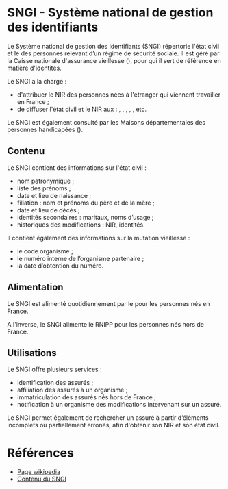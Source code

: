 # SNGI - Système national de gestion des identifiants
<!-- SPDX-License-Identifier: MPL-2.0 -->

Le Système national de gestion des identifiants (SNGI) répertorie l'état civil et le <link-previewer href="NIR.html" text="NIR" preview-title="NIR - Numéro de sécurité sociale" preview-text="Le numéro d'inscription au répertoire (NIR) est le numéro d'inscription au répertoire national d'identification des personnes physiquesRNIPP." /> des personnes relevant d’un régime de sécurité sociale. 
Il est géré par la Caisse nationale d'assurance vieillesse (<link-previewer href="Cnav.html" text="CNAV" preview-title="Cnav - Caisse nationale d'assurance vieillesse" preview-text="La Caisse nationale d'assurance vieillesse (Cnav) gère la retraite des salariés, hors secteur agricole et hors fonction publique." />), pour qui il sert de référence en matière d'identités.

Le SNGI a la charge :
- d'attribuer le NIR des personnes nées à l'étranger qui viennent travailler en France ;
- de diffuser l'état civil et le NIR aux <link-previewer href="OPS.html" text="organismes de protection sociale" preview-title="OPS - Organisme de protection sociale " preview-text="Aucune définition détaillée n'existe pour l'instant dans le glossaire. Pour contribuer, référrez-vous au guide de contribution." /> : <link-previewer href="MSA.html" text="MSA" preview-title="MSA - Mutualité sociale agricole" preview-text="La Mutualité sociale agricole (MSA) est le régime de protection sociale obligatoire des personnes salariées et non salariées des professions agricoles." />, <link-previewer href="Cnaf.html" text="CNAF" preview-title="CNAF - Caisse nationale des allocations familiales" preview-text="La Caisse nationale des allocations familiales (CNAF) forme la branche « famille » de la Sécurité sociale française, qu'elle gère au travers le réseau formé par les 102 caisses d'allocations familiales (CAF) réparties sur tout le territoire." />, <link-previewer href="Cnam.html" text="CNAM" preview-title="CNAM - Caisse nationale de l’assurance maladie" preview-text="La Caisse nationale de l’assurance maladie est la « tête de réseau » opérationnelle du régime d’assurance maladie obligatoire en France. " />, <link-previewer href="retraite_complementaire_salaries.html" text="AGIRC-ARRCO" preview-title="Retraite complémentaire des salariés " preview-text="La retraite complémentaire des salariés est une retraite qui complète la retraite de base de la CNAV." />, <link-previewer href="CFE.html" text="CFE" preview-title="CFE - Caisse des Français de l'étranger " preview-text="La Caisse des Français de l’étranger (CFE) est une caisse de Sécurité sociale à adhésion volontaire." />, etc. 

Le SNGI est également consulté par les Maisons départementales des personnes handicapées (<link-previewer href="MDPH.html" text="MDPH" preview-title="MDPH - Maison Départementale des Personnes Handicapées " preview-text="Les Maisons départementales des personnes handicapées (MDPH) furent créées par la loi n° 2005-102 du 11 février 2005. " />). 

## Contenu

Le SNGI contient des informations sur l'état civil :
- nom patronymique ;
- liste des prénoms ;
- date et lieu de naissance ;
- filiation : nom et prénoms du père et de la mère ;
- date et lieu de décès ;
- identités secondaires : maritaux, noms d’usage ;
- historiques des modifications : NIR, identités.

Il contient également des informations sur la mutation vieillesse : 
- le code organisme ;
- le numéro interne de l’organisme partenaire ;
- la date d’obtention du numéro.

## Alimentation 

Le SNGI est alimenté quotidiennement par le <link-previewer href="RNIPP.html" text="RNIPP" preview-title="RNIPP - Répertoire national d'identification des personnes physiques" preview-text="Le répertoire national d'identification des personnes physiques (RNIPP) est un répertoire français, tenu par l'Insee depuis 1946. " /> pour les personnes nés en France.

A l'inverse, le SNGI alimente le RNIPP pour les personnes nés hors de France.

## Utilisations

Le SNGI offre plusieurs services :
- identification des assurés ;
- affiliation des assurés à un organisme ;
- immatriculation des assurés nés hors de France ;
- notification à un organisme des modifications intervenant sur un assuré.

Le SNGI permet également de rechercher un assuré à partir d’éléments incomplets ou partiellement erronés, afin d'obtenir son NIR et son état civil.

# Références

- [Page wikipedia](https://fr.wikipedia.org/wiki/Syst%C3%A8me_national_de_gestion_des_identifiants) 
- [Contenu du SNGI](http://www.identito-vigilance.org/JNIV2009/Presentations_files/JNIV2009-cnf2.pdf#page=10)
